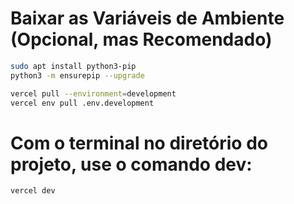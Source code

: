 # Baixar as Variáveis de Ambiente (Opcional, mas Recomendado)

```bash
sudo apt install python3-pip
python3 -m ensurepip --upgrade
```


```bash
vercel pull --environment=development
vercel env pull .env.development
```

# Com o terminal no diretório do projeto, use o comando dev:

```bash
vercel dev
```

